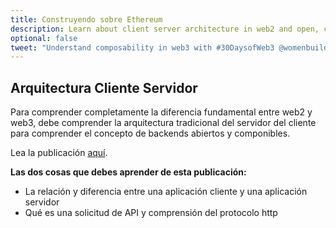 ```yaml
---
title: Construyendo sobre Ethereum
description: Learn about client server architecture in web2 and open, composable backends in web3.
optional: false
tweet: "Understand composability in web3 with #30DaysofWeb3 @womenbuildweb3 🔗"
---
```


## Arquitectura Cliente Servidor

Para comprender completamente la diferencia fundamental entre web2 y web3, debe comprender la arquitectura tradicional del servidor del cliente para comprender el concepto de backends abiertos y componibles.

Lea la publicación [aquí](https://www.freecodecamp.org/news/http-request-methods-explained/).

**Las dos cosas que debes aprender de esta publicación:**

- La relación y diferencia entre una aplicación cliente y una aplicación servidor
- Qué es una solicitud de API y comprensión del protocolo http
